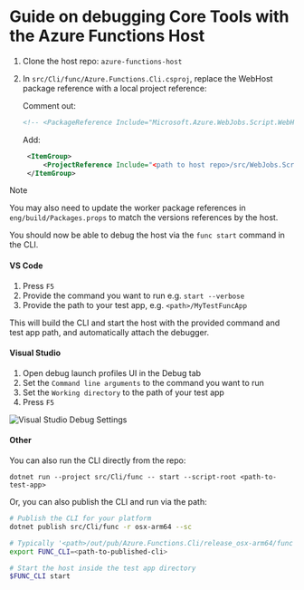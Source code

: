 # Guide on debugging Core Tools with the Azure Functions Host

1. Clone the host repo: `azure-functions-host`
2. In `src/Cli/func/Azure.Functions.Cli.csproj`, replace the WebHost package reference with a local project reference:

    Comment out:

   ```xml
   <!-- <PackageReference Include="Microsoft.Azure.WebJobs.Script.WebHost" /> -->
   ```

   Add:

   ```xml
    <ItemGroup>
        <ProjectReference Include="<path to host repo>/src/WebJobs.Script.WebHost/WebJobs.Script.WebHost.csproj" />
    </ItemGroup>
   ```

> [!NOTE]
> You may also need to update the worker package references
> in `eng/build/Packages.props` to match the versions references by the host.

You should now be able to debug the host via the `func start` command in the CLI.

#### VS Code

1. Press `F5`
2. Provide the command you want to run e.g. `start --verbose`
3. Provide the path to your test app, e.g. `<path>/MyTestFuncApp`

This will build the CLI and start the host with the provided command and test app path, and automatically attach the debugger.

#### Visual Studio

1. Open debug launch profiles UI in the Debug tab
2. Set the `Command line arguments` to the command you want to run
3. Set the `Working directory` to the path of your test app
4. Press `F5`

![Visual Studio Debug Settings](../images/vs-debug-settings.png)

#### Other

You can also run the CLI directly from the repo:

`dotnet run --project src/Cli/func -- start --script-root <path-to-test-app>`

Or, you can also publish the CLI and run via the path:

```bash
# Publish the CLI for your platform
dotnet publish src/Cli/func -r osx-arm64 --sc

# Typically '<path>/out/pub/Azure.Functions.Cli/release_osx-arm64/func'
export FUNC_CLI=<path-to-published-cli>

# Start the host inside the test app directory
$FUNC_CLI start
```